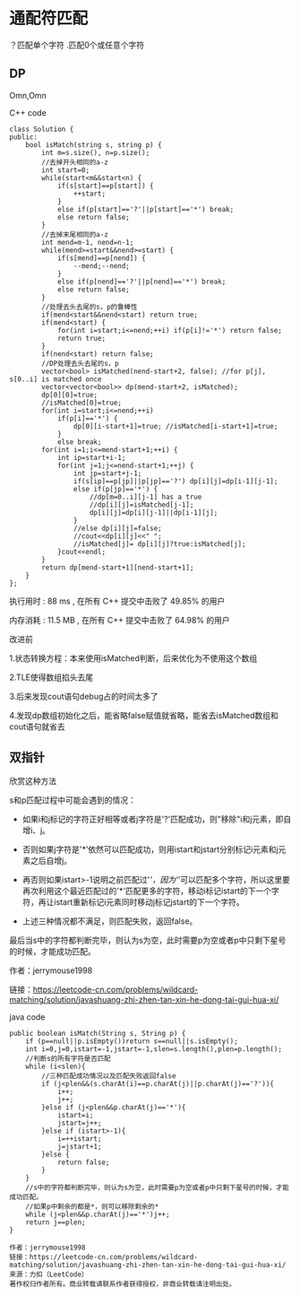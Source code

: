 # 通配符匹配
？匹配单个字符
.匹配0个或任意个字符

## DP
Omn,Omn

C++ code
```
class Solution {
public:
    bool isMatch(string s, string p) {
        int m=s.size(), n=p.size();
        //去掉开头相同的a-z
        int start=0;
        while(start<m&&start<n) {
            if(s[start]==p[start]) {
                ++start;
            }
            else if(p[start]=='?'||p[start]=='*') break;
            else return false;
        }
        //去掉末尾相同的a-z
        int mend=m-1, nend=n-1;
        while(mend>=start&&nend>=start) {
            if(s[mend]==p[nend]) {
                --mend;--nend;
            }
            else if(p[nend]=='?'||p[nend]=='*') break;
            else return false;
        }
        //处理去头去尾的s，p的鲁棒性
        if(mend<start&&nend<start) return true;
        if(mend<start) {
            for(int i=start;i<=nend;++i) if(p[i]!='*') return false;
            return true;
        }
        if(nend<start) return false;
        //DP处理去头去尾的s，p
        vector<bool> isMatched(nend-start+2, false); //for p[j], s[0..i] is matched once
        vector<vector<bool>> dp(mend-start+2, isMatched);
        dp[0][0]=true;
        //isMatched[0]=true;
        for(int i=start;i<=nend;++i) 
            if(p[i]=='*') {
                dp[0][i-start+1]=true; //isMatched[i-start+1]=true;
            }
            else break;
        for(int i=1;i<=mend-start+1;++i) {
            int ip=start+i-1;
            for(int j=1;j<=nend-start+1;++j) {
                int jp=start+j-1;
                if(s[ip]==p[jp]||p[jp]=='?') dp[i][j]=dp[i-1][j-1];
                else if(p[jp]=='*') {
                    //dp[m=0..i][j-1] has a true
                    //dp[i][j]=isMatched[j-1];
                    dp[i][j]=dp[i][j-1]||dp[i-1][j];
                }
                //else dp[i][j]=false;
                //cout<<dp[i][j]<<" ";
                //isMatched[j]= dp[i][j]?true:isMatched[j];
            }cout<<endl;
        }
        return dp[mend-start+1][nend-start+1];
    }
};
```
执行用时 :
88 ms
, 在所有 C++ 提交中击败了
49.85%
的用户

内存消耗 :
11.5 MB
, 在所有 C++ 提交中击败了
64.98%
的用户

改进前

1.状态转换方程：本来使用isMatched判断，后来优化为不使用这个数组

2.TLE使得数组掐头去尾

3.后来发现cout语句debug占的时间太多了

4.发现dp数组初始化之后，能省略false赋值就省略，能省去isMatched数组和cout语句就省去

## 双指针

欣赏这种方法

s和p匹配过程中可能会遇到的情况：

- 如果i和j标记的字符正好相等或者j字符是'?'匹配成功，则"移除"i和j元素，即自增i、j。

- 否则如果j字符是'*'依然可以匹配成功，则用istart和jstart分别标记i元素和j元素之后自增j。

- 再否则如果istart>-1说明之前匹配过'*'，因为'*'可以匹配多个字符，所以这里要再次利用这个最近匹配过的'*'匹配更多的字符，移动i标记istart的下一个字符，再让istart重新标记i元素同时移动j标记jstart的下一个字符。

- 上述三种情况都不满足，则匹配失败，返回false。

最后当s中的字符都判断完毕，则认为s为空，此时需要p为空或者p中只剩下星号的时候，才能成功匹配。

作者：jerrymouse1998

链接：https://leetcode-cn.com/problems/wildcard-matching/solution/javashuang-zhi-zhen-tan-xin-he-dong-tai-gui-hua-xi/


java code
```
public boolean isMatch(String s, String p) {
    if (p==null||p.isEmpty())return s==null||s.isEmpty();
    int i=0,j=0,istart=-1,jstart=-1,slen=s.length(),plen=p.length();
    //判断s的所有字符是否匹配
    while (i<slen){
        //三种匹配成功情况以及匹配失败返回false
        if (j<plen&&(s.charAt(i)==p.charAt(j)||p.charAt(j)=='?')){
            i++;
            j++;
        }else if (j<plen&&p.charAt(j)=='*'){
            istart=i;
            jstart=j++;
        }else if (istart>-1){
            i=++istart;
            j=jstart+1;
        }else {
            return false;
        }
    }
    //s中的字符都判断完毕，则认为s为空，此时需要p为空或者p中只剩下星号的时候，才能成功匹配。
    //如果p中剩余的都是*，则可以移除剩余的*
    while (j<plen&&p.charAt(j)=='*')j++;
    return j==plen;
}

作者：jerrymouse1998
链接：https://leetcode-cn.com/problems/wildcard-matching/solution/javashuang-zhi-zhen-tan-xin-he-dong-tai-gui-hua-xi/
来源：力扣（LeetCode）
著作权归作者所有。商业转载请联系作者获得授权，非商业转载请注明出处。
```

